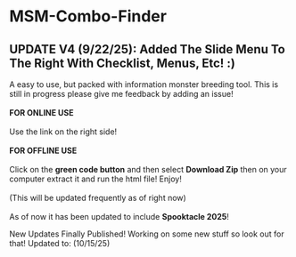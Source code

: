 # MSM-Combo-Finder
UPDATE V4 (9/22/25):
Added The Slide Menu To The Right With Checklist, Menus, Etc! :)
-------------------
A easy to use, but packed with information monster breeding tool.  This is still in progress please give me feedback by adding an issue! <br> <br>
**FOR ONLINE USE**<br><br> Use the link on the right side!<br><br>
**FOR OFFLINE USE**<br><br> Click on the **green code button** and then select **Download Zip** then on your computer extract it and run the html file! Enjoy!
<br><br>
(This will be updated frequently as of right now)
<br><br>
As of now it has been updated to include **Spooktacle 2025**! 

New Updates Finally Published! Working on some new stuff so look out for that! Updated to: (10/15/25)
